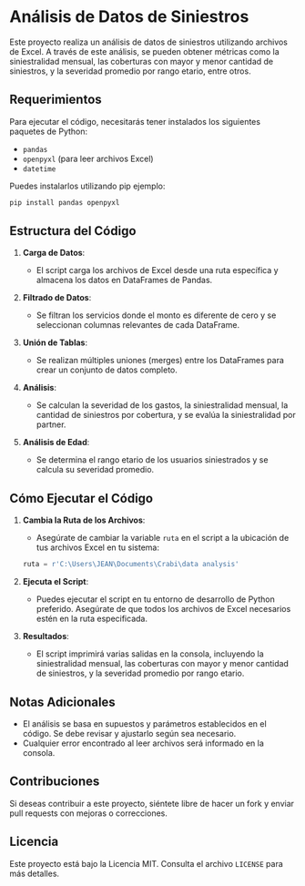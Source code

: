 # Análisis de Datos de Siniestros

Este proyecto realiza un análisis de datos de siniestros utilizando archivos de Excel. A través de este análisis, se pueden obtener métricas como la siniestralidad mensual, las coberturas con mayor y menor cantidad de siniestros, y la severidad promedio por rango etario, entre otros.

## Requerimientos

Para ejecutar el código, necesitarás tener instalados los siguientes paquetes de Python:

- `pandas`
- `openpyxl` (para leer archivos Excel)
- `datetime`

Puedes instalarlos utilizando pip ejemplo:

```bash
pip install pandas openpyxl
```

## Estructura del Código

1. **Carga de Datos**: 
   - El script carga los archivos de Excel desde una ruta específica y almacena los datos en DataFrames de Pandas.

2. **Filtrado de Datos**:
   - Se filtran los servicios donde el monto es diferente de cero y se seleccionan columnas relevantes de cada DataFrame.

3. **Unión de Tablas**:
   - Se realizan múltiples uniones (merges) entre los DataFrames para crear un conjunto de datos completo.

4. **Análisis**:
   - Se calculan la severidad de los gastos, la siniestralidad mensual, la cantidad de siniestros por cobertura, y se evalúa la siniestralidad por partner.

5. **Análisis de Edad**:
   - Se determina el rango etario de los usuarios siniestrados y se calcula su severidad promedio.

## Cómo Ejecutar el Código

1. **Cambia la Ruta de los Archivos**:
   - Asegúrate de cambiar la variable `ruta` en el script a la ubicación de tus archivos Excel en tu sistema:
   ```python
   ruta = r'C:\Users\JEAN\Documents\Crabi\data analysis'
   ```

2. **Ejecuta el Script**:
   - Puedes ejecutar el script en tu entorno de desarrollo de Python preferido. Asegúrate de que todos los archivos de Excel necesarios estén en la ruta especificada.

3. **Resultados**:
   - El script imprimirá varias salidas en la consola, incluyendo la siniestralidad mensual, las coberturas con mayor y menor cantidad de siniestros, y la severidad promedio por rango etario.

## Notas Adicionales

- El análisis se basa en supuestos y parámetros establecidos en el código. Se debe revisar y ajustarlo según sea necesario.
- Cualquier error encontrado al leer archivos será informado en la consola.

## Contribuciones

Si deseas contribuir a este proyecto, siéntete libre de hacer un fork y enviar pull requests con mejoras o correcciones.

## Licencia

Este proyecto está bajo la Licencia MIT. Consulta el archivo `LICENSE` para más detalles.
